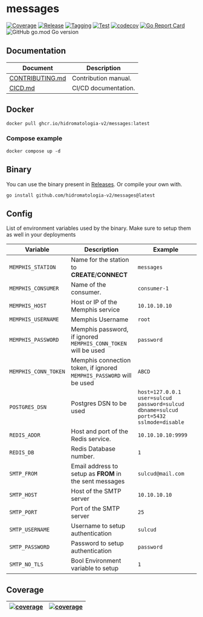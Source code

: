 # messages

[![Coverage](https://github.com/hidromatologia-v2/messages/actions/workflows/codecov.yaml/badge.svg)](https://github.com/hidromatologia-v2/messages/actions/workflows/codecov.yaml)
[![Release](https://github.com/hidromatologia-v2/messages/actions/workflows/release.yaml/badge.svg)](https://github.com/hidromatologia-v2/messages/actions/workflows/release.yaml)
[![Tagging](https://github.com/hidromatologia-v2/messages/actions/workflows/tagging.yaml/badge.svg)](https://github.com/hidromatologia-v2/messages/actions/workflows/tagging.yaml)
[![Test](https://github.com/hidromatologia-v2/messages/actions/workflows/testing.yaml/badge.svg)](https://github.com/hidromatologia-v2/messages/actions/workflows/testing.yaml)
[![codecov](https://codecov.io/gh/hidromatologia-v2/messages/branch/main/graph/badge.svg?token=64EUME4QU2)](https://codecov.io/gh/hidromatologia-v2/messages)
[![Go Report Card](https://goreportcard.com/badge/github.com/hidromatologia-v2/messages)](https://goreportcard.com/report/github.com/hidromatologia-v2/messages)
![GitHub go.mod Go version](https://img.shields.io/github/go-mod/go-version/hidromatologia-v2/messages)

## Documentation

| Document                                                     | Description          |
| ------------------------------------------------------------ | -------------------- |
| [CONTRIBUTING.md](CONTRIBUTING.md)                           | Contribution manual. |
| [CICD.md](https://github.com/hidromatologia-v2/docs/blob/main/CICD.md) | CI/CD documentation. |


## Docker

```shell
docker pull ghcr.io/hidromatologia-v2/messages:latest
```

### Compose example

```shell
docker compose up -d
```

## Binary

You can use the binary present in [Releases](https://github.com/hidromatologia-v2/messages/releases/latest). Or compile your own with.

```shell
go install github.com/hidromatologia-v2/messages@latest
```

## Config

List of environment variables used by the binary. Make sure to setup them as well in your deployments

| Variable             | Description                                                  | Example                                                      |
| -------------------- | ------------------------------------------------------------ | ------------------------------------------------------------ |
| `MEMPHIS_STATION`    | Name for the station to **CREATE**/**CONNECT**               | `messages`                                                   |
| `MEMPHIS_CONSUMER`   | Name of the consumer.                                        | `consumer-1`                                                 |
| `MEMPHIS_HOST`       | Host or IP of the Memphis service                            | `10.10.10.10`                                                |
| `MEMPHIS_USERNAME`   | Memphis Username                                             | `root`                                                       |
| `MEMPHIS_PASSWORD`   | Memphis password, if ignored `MEMPHIS_CONN_TOKEN` will be used | `password`                                                   |
| `MEMPHIS_CONN_TOKEN` | Memphis connection token, if ignored `MEMPHIS_PASSWORD` will be used | `ABCD`                                                       |
| `POSTGRES_DSN`       | Postgres DSN to be used                                      | `host=127.0.0.1 user=sulcud password=sulcud dbname=sulcud port=5432 sslmode=disable` |
| `REDIS_ADDR`         | Host and port of the Redis service.                          | `10.10.10.10:9999`                                           |
| `REDIS_DB`           | Redis Database number.                                       | `1`                                                          |
| `SMTP_FROM`          | Email address to setup as **FROM** in the sent messages      | `sulcud@mail.com`                                            |
| `SMTP_HOST`          | Host of the SMTP server                                      | `10.10.10.10`                                                |
| `SMTP_PORT`          | Port of the SMTP server                                      | `25`                                                         |
| `SMTP_USERNAME`      | Username to setup authentication                             | `sulcud`                                                     |
| `SMTP_PASSWORD`      | Password to setup authentication                             | `password`                                                   |
| `SMTP_NO_TLS`        | Bool Environment variable to setup                           | `1`                                                          |

## Coverage

| [![coverage](https://codecov.io/gh/hidromatologia-v2/messages/branch/main/graphs/sunburst.svg?token=64EUME4QU2)](https://app.codecov.io/gh/hidromatologia-v2/messages) | [![coverage](https://codecov.io/gh/hidromatologia-v2/messages/branch/main/graphs/tree.svg?token=64EUME4QU2)](https://app.codecov.io/gh/hidromatologia-v2/messages) |
| ------------------------------------------------------------ | ------------------------------------------------------------ |

